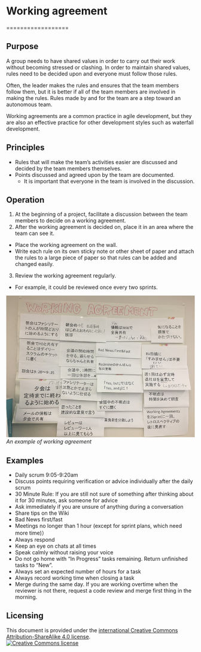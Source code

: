 # Working agreement
==================

## Purpose

A group needs to have shared values in order to carry out their work without becoming stressed or clashing. 
In order to maintain shared values, rules need to be decided upon and everyone must follow those rules.  

Often, the leader makes the rules and ensures that the team members follow them, but it is better if all of the team members are involved in making the rules. 
Rules made by and for the team are a step toward an autonomous team.  

Working agreements are a common practice in agile development, but they are also an effective practice for other development styles such as waterfall development. 

## Principles

* Rules that will make the team’s activities easier are discussed and decided by the team members themselves.
* Points discussed and agreed upon by the team are documented. 
  * It is important that everyone in the team is involved in the discussion.

## Operation

1. At the beginning of a project, facilitate a discussion between the team members to decide on a working agreement.
1. After the working agreement is decided on, place it in an area where the team can see it.
 * Place the working agreement on the wall.
 * Write each rule on its own sticky note or other sheet of paper and attach the rules to a large piece of paper so that rules can be added and changed easily.
3. Review the working agreement regularly.
 * For example, it could be reviewed once every two sprints.

![A working agreement](./img/WA.jpg)  
*An example of working agreement*

## Examples

* Daily scrum 9:05-9:20am
* Discuss points requiring verification or advice individually after the daily scrum
* 30 Minute Rule: If you are still not sure of something after thinking about it for 30 minutes, ask someone for advice
* Ask immediately if you are unsure of anything during a conversation
* Share tips on the Wiki
* Bad News first/fast
* Meetings no longer than 1 hour (except for sprint plans, which need more time)）
* Always respond
* Keep an eye on chats at all times
* Speak calmly without raising your voice
* Do not go home with “In Progress” tasks remaining. Return unfinished tasks to “New”. 
* Always set an expected number of hours for a task
* Always record working time when closing a task
* Merge during the same day. If you are working overtime when the reviewer is not there, request a code review and merge first thing in the morning. 

## Licensing

This document is provided under the <a rel="license" href="http://creativecommons.org/licenses/by-sa/4.0/">international Creative Commons Attribution-ShareAlike 4.0 license</a>.
<br />
<a rel="license" href="http://creativecommons.org/licenses/by-sa/4.0/">
  <img alt="Creative Commons license" style="border-width:0" src="https://i.creativecommons.org/l/by-sa/4.0/88x31.png" />
</a>
